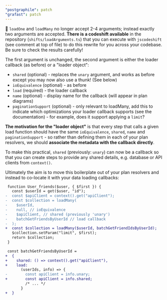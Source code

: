 ```yaml
---
"postgraphile": patch
"grafast": patch
---
```


🚨 `loadOne` and `loadMany` no longer accept 2-4 arguments; instead exactly two
arguments are accepted. **There is a codeshift available** in the repository
(`shifts/loadArguments.ts`) that you can execute with `jscodeshift` (see comment
at top of file) to do this rewrite for you across your codebase. Be sure to
check the results carefully!

The first argument is unchanged, the second argument is either the loader
callback (as before) or a "loader object":

- `shared` (optional) - replaces the `unary` argument, and works as before
  except you may now also use a thunk! (See below)
- `ioEquivalence` (optional) - as before
- `load` (required) - the loader callback
- `name` (optional) - display name for the callback (will appear in plan
  diagrams)
- `paginationSupport` (optional) - only relevant to loadMany, add this to
  indicate which optimizations your loader callback supports (see the
  documentation) - for example, does it support applying a `limit`?

**The motivation for the "loader object"** is that every step that calls a given
load function should have the same `ioEquivalence`, `shared`, `name` and
`paginationSupport` - so rather than defining them in each of your plan
resolvers, we should **associate the metadata with the callback directly**.

To make this practical, `shared` (previously: `unary`) can now be a callback so
that you can create steps to provide any shared details, e.g. database or API
clients from `context()`.

Ultimately the aim is to move this boilerplate out of your plan resolvers and
instead to co-locate it with your data loading callbacks:

```diff
 function User_friends($user, { $first }) {
   const $userId = get($user, "id");
-  const $apiClient = context().get("apiClient");
-  const $collection = loadMany(
-    $userId,
-    null, // ioEquivalence
-    $apiClient, // shared (previously 'unary')
-    batchGetFriendsByUserId // load callback
-  );
+  const $collection = loadMany($userId, batchGetFriendIdsByUserId);
   $collection.setParam("limit", $first);
   return $collection;
 }

 const batchGetFriendsByUserId =
+  {
+    shared: () => context().get("apiClient"),
+    load:
       (userIds, info) => {
-        const apiClient = info.unary;
+        const apiClient = info.shared;
         /* ... */
       }
+  }
```
